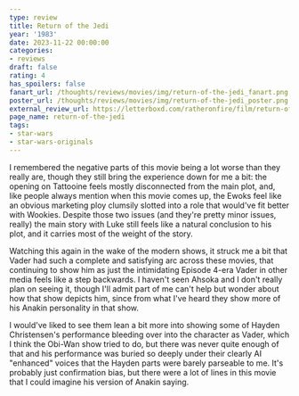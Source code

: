 ```yaml
---
type: review
title: Return of the Jedi
year: '1983'
date: 2023-11-22 00:00:00
categories:
- reviews
draft: false
rating: 4
has_spoilers: false
fanart_url: /thoughts/reviews/movies/img/return-of-the-jedi_fanart.png
poster_url: /thoughts/reviews/movies/img/return-of-the-jedi_poster.png
external_review_url: https://letterboxd.com/ratheronfire/film/return-of-the-jedi/
page_name: return-of-the-jedi
tags:
- star-wars
- star-wars-originals
---
```


I remembered the negative parts of this movie being a lot worse than they really are, though they still bring the experience down for me a bit: the opening on Tattooine feels mostly disconnected from the main plot, and, like people always mention when this movie comes up, the Ewoks feel like an obvious marketing ploy clumsily slotted into a role that would've fit better with Wookies. Despite those two issues (and they're pretty minor issues, really) the main story with Luke still feels like a natural conclusion to his plot, and it carries most of the weight of the story.

Watching this again in the wake of the modern shows, it struck me a bit that Vader had such a complete and satisfying arc across these movies, that continuing to show him as just the intimidating Episode 4-era Vader in other media feels like a step backwards. I haven't seen Ahsoka and I don't really plan on seeing it, though I'll admit part of me can't help but wonder about how that show depicts him, since from what I've heard they show more of his Anakin personality in that show.

I would've liked to see them lean a bit more into showing some of Hayden Christensen's performance bleeding over into the character as Vader, which I think the Obi-Wan show tried to do, but there was never quite enough of that and his performance was buried so deeply under their clearly AI "enhanced" voices that the Hayden parts were barely parseable to me. It's probably just confirmation bias, but there were a lot of lines in this movie that I could imagine his version of Anakin saying.